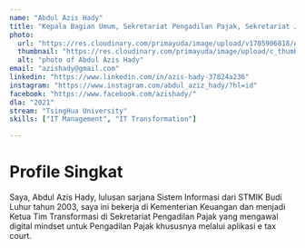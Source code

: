 ```yaml
---
name: "Abdul Azis Hady"
title: "Kepala Bagian Umum, Sekretariat Pengadilan Pajak, Sekretariat Jenderal Kementerian Keuangan"
photo: 
  url: "https://res.cloudinary.com/primayuda/image/upload/v1705906818/APDI/abdul-aziz_k9fqs9.jpg"
  thumbnail: "https://res.cloudinary.com/primayuda/image/upload/c_thumb,w_200,g_face/v1705906818/APDI/abdul-aziz_k9fqs9.jpg"
  alt: "photo of Abdul Azis Hady"
email: "azishady@gmail.com"
linkedin: "https://www.linkedin.com/in/azis-hady-37824a236"
instagram: "https://www.instagram.com/abdul_aziz_hady/?hl=id"
facebook: "https://www.facebook.com/azishady/"
dla: "2021"
stream: "TsingHua University"
skills: ["IT Management", "IT Transformation"]

---
```

# Profile Singkat

Saya, Abdul Azis Hady, lulusan sarjana Sistem Informasi dari STMIK Budi Luhur tahun 2003, saya ini bekerja di Kementerian Keuangan dan menjadi Ketua Tim Transformasi di Sekretariat Pengadilan Pajak yang mengawal digital mindset untuk Pengadilan Pajak khususnya melalui aplikasi e tax court.





